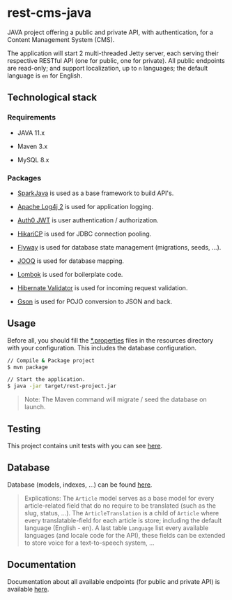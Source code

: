 # rest-cms-java

JAVA project offering a public and private API, with authentication, for a Content Management System (CMS).

The application will start 2 multi-threaded Jetty server, each serving their respective RESTful API (one for public, one for private).
All public endpoints are read-only; and support localization, up to `n` languages; the default language is `en` for English.


## Technological stack

### Requirements

- JAVA 11.x

- Maven 3.x

- MySQL 8.x

### Packages

- [SparkJava](http://sparkjava.com/) is used as a base framework to build API's.

- [Apache Log4j 2](https://logging.apache.org/log4j/2.x/) is used for application logging.

- [Auth0 JWT](https://github.com/auth0/java-jwt) is user authentication / authorization.

- [HikariCP](https://github.com/brettwooldridge/HikariCP) is used for JDBC connection pooling.

- [Flyway](https://flywaydb.org/) is used for database state management (migrations, seeds, ...).

- [JOOQ](https://www.jooq.org/) is used for database mapping.

- [Lombok](https://projectlombok.org/) is used for boilerplate code.

- [Hibernate Validator](https://hibernate.org/validator/) is used for incoming request validation.

- [Gson](https://github.com/google/gson) is used for POJO conversion to JSON and back.

## Usage

Before all, you should fill the [*.properties](src/main/resources) files in the resources directory with your configuration. This includes the database configuration.

```bash
// Compile & Package project
$ mvn package

// Start the application.
$ java -jar target/rest-project.jar
```

> Note: The Maven command will migrate / seed the database on launch.

## Testing

This project contains unit tests with you can see [here](src/test/java/com/github/robiiinos/dao/ArticleDaoTest.java).

## Database

Database (models, indexes, ...) can be found [here](src/main/resources/db/migration).

> Explications: The `Article` model serves as a base model for every article-related field that do no require to be translated (such as the slug, status, ...). The `ArticleTranslation` is a child of `Article` where every translatable-field for each article is store; including the default language (English - en). A last table `Language` list every available languages (and locale code for the API), these fields can be extended to store voice for a text-to-speech system, ...

## Documentation

Documentation about all available endpoints (for public and private API) is available [here](docs/README.md).
